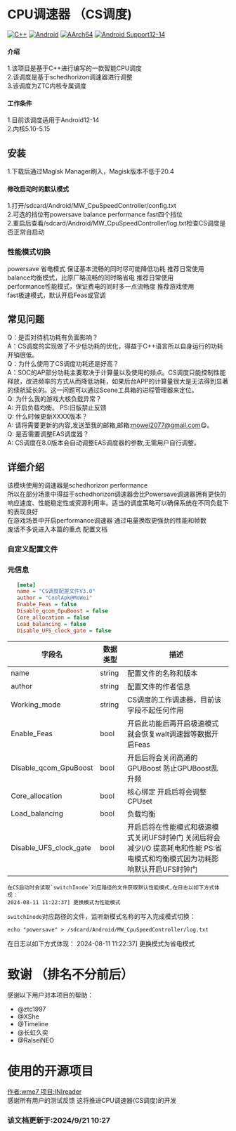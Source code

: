 # CPU调速器 （CS调度)
[![C++](https://img.shields.io/badge/language-C++-%23f34b7d.svg?style=plastic)](https://en.wikipedia.org/wiki/C++)
[![Android](https://img.shields.io/badge/platform-Android-0078d7.svg?style=plastic)](https://en.wikipedia.org/wiki/Android_(operating_system)) 
[![AArch64](https://img.shields.io/badge/arch-AArch64-red.svg?style=plastic)](https://en.wikipedia.org/wiki/AArch64)
[![Android Support12-14](https://img.shields.io/badge/Android%2012~14-Support-green)](https://img.shields.io/badge/Android%2012~14-Support-green)
#### 介绍
1.该项目是基于C++进行编写的一款智能CPU调度 <br>
2.该调度是基于schedhorizon调速器进行调整 <br>
3.该调度为ZTC内核专属调度

#### 工作条件
1.目前该调度适用于Android12-14 <br>
2.内核5.10-5.15

## 安装
1.下载后通过Magisk Manager刷入，Magisk版本不低于20.4 <br>
#### 修改启动时的默认模式
1.打开/sdcard/Android/MW_CpuSpeedController/config.txt <br>
2.可选的挡位有powersave balance performance fast四个挡位 <br>
2.重启后查看/sdcard/Android/MW_CpuSpeedController/log.txt检查CS调度是否正常自启动

### 性能模式切换
powersave 省电模式 保证基本流畅的同时尽可能降低功耗 推荐日常使用 <br>
balance均衡模式，比原厂略流畅的同时略省电 推荐日常使用 <br>
performance性能模式，保证费电的同时多一点流畅度 推荐游戏使用 <br>
fast极速模式，默认开启Feas或官调
## 常见问题
Q：是否对待机功耗有负面影响？<br>
A：CS调度的实现做了不少低功耗的优化，得益于C++语言所以自身运行的功耗开销很低。 <br>
Q：为什么使用了CS调度功耗还是好高？ <br>
A：SOC的AP部分功耗主要取决于计算量以及使用的频点。CS调度只能控制性能释放，改进频率的方式从而降低功耗，如果后台APP的计算量很大是无法得到显著的续航延长的。这一问题可以通过Scene工具箱的进程管理器来定位。 <br>
Q: 为什么我的游戏大核负载异常？ <br>
A: 开启负载均衡。 PS:旧版禁止反馈 <br>
Q: 什么时候更新XXXX版本？ <br>
A: 请将需要更新的内容,发送至我的邮箱,邮箱:mowei2077@gmail.com😋。 <br>
Q: 是否需要调整EAS调度器？ <br>
A: CS调度在8.0版本会自动调整EAS调度器的参数,无需用户自行调整。
## 详细介绍 
该模块使用的调速器是schedhorizon performance<br>
所以在部分场景中得益于schedhorizon调速器会比Powersave调速器拥有更快的响应速度、性能稳定性或资源利用率。适当的调度策略可以确保系统在不同负载下的表现良好 <br>
在游戏场景中开启performance调速器 通过电量换取更强劲的性能和帧数 <br>
废话不多说进入本篇的重点 配置文档

### 自定义配置文件
### 元信息

```ini
   [meta]
   name = "CS调度配置文件V3.0"
   author = "CoolApk@MoWei"
   Enable_Feas = false
   Disable_qcom_GpuBoost = false
   Core_allocation = false
   Load_balancing = false
   Disable_UFS_clock_gate = false
```
| 字段名   | 数据类型 | 描述                                           |
| -------- | -------- | ---------------------------------------------- |
| name     | string   | 配置文件的名称和版本                                 |
| author   | string   | 配置文件的作者信息                             |
| Working_mode | string   | CS调度的工作调速器，目前该字段不起任何作用 |
| Enable_Feas | bool   | 开启此功能后再开启极速模式就会恢复walt调速器等数据开启Feas |
| Disable_qcom_GpuBoost | bool   | 开启后将会关闭高通的GPUBoost 防止GPUBoost乱升频 |
| Core_allocation | bool   | 核心绑定 开启后将会调整CPUset |
| Load_balancing | bool   | 负载均衡 |
| Disable_UFS_clock_gate | bool   | 开启后将在性能模式和极速模式关闭UFS时钟门 关闭后将会减少I/O 提高耗电和性能 PS:省电模式和均衡模式因为功耗影响默认开启UFS时钟门 |
```
在CS启动时会读取`switchInode`对应路径的文件获取默认性能模式,在日志以如下方式体现：  
2024-08-11 11:22:37] 更换模式为性能模式
```
`switchInode`对应路径的文件，监听新模式名称的写入完成模式切换：  
```shell
echo "powersave" > /sdcard/Android/MW_CpuSpeedController/log.txt
```
在日志以如下方式体现：
2024-08-11 11:22:37] 更换模式为省电模式

# 致谢 （排名不分前后）
感谢以下用户对本项目的帮助：  
- @ztc1997
- @XShe 
- @Timeline 
- @长虹久奕
- @RalseiNEO
# 使用的开源项目
[作者:wme7 项目:INIreader](https://github.com/wme7/INIreader) <br>
感谢所有用户的测试反馈 这将推进CPU调速器(CS调度)的开发
### 该文档更新于:2024/9/21 10:27
